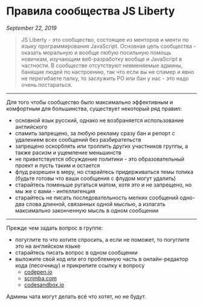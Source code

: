# Правила сообщества JS Liberty

_September 22, 2019_

> JS Liberty - это сообщество, состоящее из менторов и менти по языку программирования JavaScript. Основная цель сообщества - оказать моральную и вообще любую посильную помощь новичкам, изучающим веб-разработку вообще и JavaScript в частности. В сообществе отсутствуют невменяемые админы, банящие людей по настроению, так что если вы не спамер и явно не перегибаете палку, то заслужить РО или бан у нас - это надо очень постараться.

---

Для того чтобы сообщество было максимально эффективным и комфортным для большинства, существует некоторый ряд правил:

- основной язык русский, однако не возбраняется использование английского
- спамить запрещено, за любую рекламу сразу бан и репорт с удалением всех сообщений без разбирательств
- запрещено оскорблять или троллить других участников группы, а также расизм и ущемление меньшинств
- не приветствуется обсуждение политики - это образовательный проект и пусть таким и остается
- флуд разрешен в меру, но старайтесь придерживаться темы топика (будьте готовы что ваши сообщения с флудом могут удалить)
- старайтесь поменьше ругаться матом, хотя это и не запрещено, но мы же с вами - интеллигенция
- старайтесь не писать последовательность мелких сообщений одно-два слова длинной, связанных одной мыслью, а излагать максимально законченную мысль в одном сообщении

---

Прежде чем задать вопрос в группе:

- погуглите то что хотите спросить, а если не поможет, то погуглите это на английском языке
- старайтесь писать вопрос в одном сообщении
- выложите свой код или его проблемную часть в онлайн-редактор кода (песочницу) и прикрепите ссылку к вопросу
  - [codepen.io](https://codepen.io/pen)
  - [scrimba.com](https://scrimba.com)
  - [codesandbox.io](https://codesandbox.io)

Админы чата могут делать всё что хотят, но не будут.
